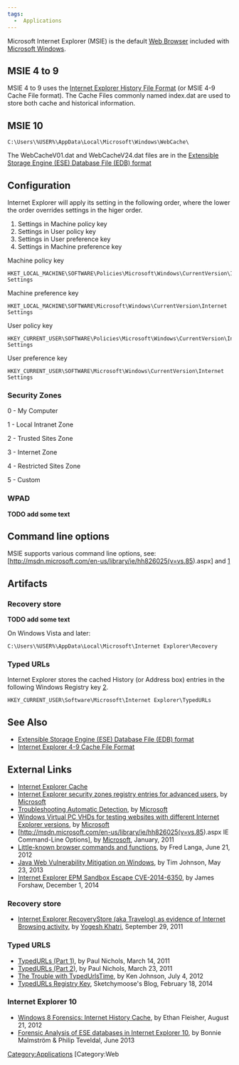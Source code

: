 ```yaml
---
tags:
  -  Applications
---
```

Microsoft Internet Explorer (MSIE) is the default [Web
Browser](web_browser.md) included with [Microsoft
Windows](microsoft_windows.md).

## MSIE 4 to 9

MSIE 4 to 9 uses the [Internet Explorer History File
Format](internet_explorer_history_file_format.md) (or MSIE 4-9
Cache File format). The Cache Files commonly named index.dat are used to
store both cache and historical information.

## MSIE 10

    C:\Users\%USER%\AppData\Local\Microsoft\Windows\WebCache\

The WebCacheV01.dat and WebCacheV24.dat files are in the [Extensible
Storage Engine (ESE) Database File (EDB)
format](extensible_storage_engine_(ese)_database_file_(edb)_format.md)

## Configuration

Internet Explorer will apply its setting in the following order, where
the lower the order overrides settings in the higer order.

1.  Settings in Machine policy key
2.  Settings in User policy key
3.  Settings in User preference key
4.  Settings in Machine preference key

Machine policy key

    HKET_LOCAL_MACHINE\SOFTWARE\Policies\Microsoft\Windows\CurrentVersion\Internet Settings

Machine preference key

    HKET_LOCAL_MACHINE\SOFTWARE\Microsoft\Windows\CurrentVersion\Internet Settings

User policy key

    HKEY_CURRENT_USER\SOFTWARE\Policies\Microsoft\Windows\CurrentVersion\Internet Settings

User preference key

    HKEY_CURRENT_USER\SOFTWARE\Microsoft\Windows\CurrentVersion\Internet Settings

### Security Zones

0 - My Computer

1 - Local Intranet Zone

2 - Trusted Sites Zone

3 - Internet Zone

4 - Restricted Sites Zone

5 - Custom

### WPAD

<b>TODO add some text</b>

## Command line options

MSIE supports various command line options, see:
\[<http://msdn.microsoft.com/en-us/library/ie/hh826025(v=vs.85>).aspx\]
and
[1](http://windowssecrets.com/top-story/little-known-browser-commands-and-functions/)

## Artifacts

### Recovery store

<b>TODO add some text</b>

On Windows Vista and later:

    C:\Users\%USER%\AppData\Local\Microsoft\Internet Explorer\Recovery

### Typed URLs

Internet Explorer stores the cached History (or Address box) entries in
the following Windows Registry key
[2](http://support.microsoft.com/kb/157729).

    HKEY_CURRENT_USER\Software\Microsoft\Internet Explorer\TypedURLs

## See Also

- [Extensible Storage Engine (ESE) Database File (EDB)
  format](extensible_storage_engine_(ese)_database_file_(edb)_format.md)
- [Internet Explorer 4-9 Cache File
  Format](internet_explorer_history_file_format.md)

## External Links

- [Internet Explorer
  Cache](http://kb.digital-detective.co.uk/display/NetAnalysis1/Internet+Explorer+Cache)
- [Internet Explorer security zones registry entries for advanced
  users](http://support.microsoft.com/kb/182569), by
  [Microsoft](microsoft.md)
- [Troubleshooting Automatic
  Detection](http://technet.microsoft.com/en-us/library/cc302643.aspx),
  by [Microsoft](microsoft.md)
- [Windows Virtual PC VHDs for testing websites with different Internet
  Explorer
  versions](http://www.microsoft.com/en-us/download/details.aspx?id=11575),
  by [Microsoft](microsoft.md)
- \[<http://msdn.microsoft.com/en-us/library/ie/hh826025(v=vs.85>).aspx
  IE Command-Line Options\], by [Microsoft](microsoft.md),
  January, 2011
- [Little-known browser commands and
  functions](http://windowssecrets.com/top-story/little-known-browser-commands-and-functions/),
  by Fred Langa, June 21, 2012
- [Java Web Vulnerability Mitigation on
  Windows](http://tojoswalls.blogspot.com/2013/05/java-web-vulnerability-mitigation-on.html),
  by Tim Johnson, May 23, 2013
- [Internet Explorer EPM Sandbox Escape
  CVE-2014-6350](http://googleprojectzero.blogspot.co.uk/2014/12/internet-explorer-epm-sandbox-escape.html),
  by James Forshaw, December 1, 2014

### Recovery store

- [Internet Explorer RecoveryStore (aka Travelog) as evidence of
  Internet Browsing
  activity](http://www.swiftforensics.com/2011/09/internet-explorer-recoverystore-aka.html),
  by [Yogesh Khatri](yogesh_khatri.md), September 29, 2011

### Typed URLS

- [TypedURLs (Part
  1)](http://crucialsecurityblog.harris.com/2011/03/14/typedurls-part-1/),
  by Paul Nichols, March 14, 2011
- [TypedURLs (Part
  2)](http://crucialsecurityblog.harris.com/2011/03/23/typedurls-part-2/),
  by Paul Nichols, March 23, 2011
- [The Trouble with
  TypedUrlsTime](http://randomthoughtsofforensics.blogspot.co.uk/2012/07/trouble-with-typedurlstime.html),
  by Ken Johnson, July 4, 2012
- [TypedURLs Registry
  Key](http://sketchymoose.blogspot.ch/2014/02/typedurls-registry-key.html),
  Sketchymoose's Blog, February 18, 2014

### Internet Explorer 10

- [Windows 8 Forensics: Internet History
  Cache](http://cyberarms.wordpress.com/2012/08/21/windows-8-forensics-internet-cache-history/),
  by Ethan Fleisher, August 21, 2012
- [Forensic Analysis of ESE databases in Internet Explorer
  10](http://hh.diva-portal.org/smash/get/diva2:635743/FULLTEXT02.pdf),
  by Bonnie Malmström & Philip Teveldal, June 2013

[Category:Applications](category:applications.md) [Category:Web
